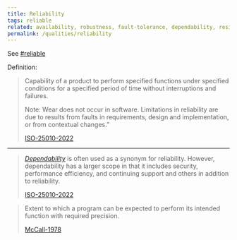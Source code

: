 ```yaml
---
title: Reliability
tags: reliable
related: availability, robustness, fault-tolerance, dependability, resilience
permalink: /qualities/reliability
---
```


See [#reliable](/tag-reliable)

Definition:

>Capability of a product to perform specified functions under specified conditions for a specified period of time without interruptions and failures.
>
>Note: Wear does not occur in software. Limitations in reliability are due to results from faults in requirements, design and implementation, or from contextual changes.”
>
>[ISO-25010-2022](/references/#iso-25010-2022)

<hr class="with-no-margin"/>

>[_Dependability_](/qualities/dependability) is often used as a synonym for reliability. However, dependability has a larger scope in that it includes security, performance efficiency, and continuing support and others in addition to reliability.
>
>[ISO-25010-2022](/references/#iso-25010-2022)


> Extent to which a program can be expected to perform its intended function with required precision.
>
> [McCall-1978](/references/#mccall)
